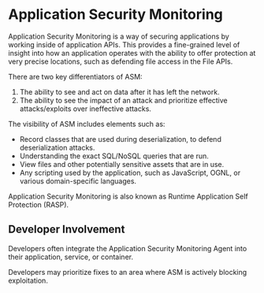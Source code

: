 # Application Security Monitoring

Application Security Monitoring is a way of securing applications by working inside of application APIs. This provides a fine-grained level of insight into how an application operates with the ability to offer protection at very precise locations, such as defending file access in the File APIs.

There are two key differentiators of ASM:
1. The ability to see and act on data after it has left the network.
1. The ability to see the impact of an attack and prioritize effective attacks/exploits over ineffective attacks.

The visibility of ASM includes elements such as:
- Record classes that are used during deserialization, to defend deserialization attacks.
- Understanding the exact SQL/NoSQL queries that are run.
- View files and other potentially sensitive assets that are in use.
- Any scripting used by the application, such as JavaScript, OGNL, or various domain-specific languages.

Application Security Monitoring is also known as Runtime Application Self Protection (RASP).

## Developer Involvement

Developers often integrate the Application Security Monitoring Agent into their application, service, or container.

Developers may prioritize fixes to an area where ASM is actively blocking exploitation.

